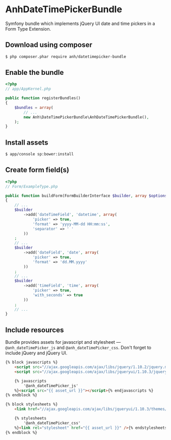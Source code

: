# AnhDateTimePickerBundle

Symfony bundle which implements jQuery UI date and time pickers in a Form Type Extension.

## Download using composer

```sh
$ php composer.phar require anh/datetimepicker-bundle
```

## Enable the bundle

```php
<?php
// app/AppKernel.php

public function registerBundles()
{
    $bundles = array(
        // ...
        new Anh\DateTimePickerBundle\AnhDateTimePickerBundle(),
    );
}
```

## Install assets

```sh
$ app/console sp:bower:install
```

## Create form field(s)

```php
<?php
// Form/ExampleType.php

public function buildForm(FormBuilderInterface $builder, array $options)
{
    // ...
    $builder
        ->add('dateTimeField', 'datetime', array(
            'picker' => true,
            'format' => 'yyyy-MM-dd HH:mm:ss',
            'separator' => ' '
        ))
    ;
    // ...
    $builder
        ->add('dateField', 'date', array(
            'picker' => true,
            'format' => 'dd.MM.yyyy'
        ))
    ;
    // ...
    $builder
        ->add('timeField', 'time', array(
            'picker' => true,
            'with_seconds' => true
        ))
    ;
    // ...
}
```

## Include resources

Bundle provides assets for javascript and stylesheet — `@anh_dateTimePicker_js` and `@anh_dateTimePicker_css`. Don't forget to include jQuery and jQuery UI.

```html
{% block javascripts %}
    <script src="//ajax.googleapis.com/ajax/libs/jquery/1.10.2/jquery.min.js"></script>
    <script src="//ajax.googleapis.com/ajax/libs/jqueryui/1.10.3/jquery-ui.min.js"></script>

    {% javascripts
        '@anh_dateTimePicker_js'
    %}<script src="{{ asset_url }}"></script>{% endjavascripts %}
{% endblock %}
```

```html
{% block stylesheets %}
    <link href="//ajax.googleapis.com/ajax/libs/jqueryui/1.10.3/themes/smoothness/jquery-ui.min.css" rel="stylesheet">

    {% stylesheets
        '@anh_dateTimePicker_css'
    %}<link rel="stylesheet" href="{{ asset_url }}" />{% endstylesheets %}
{% endblock %}
```